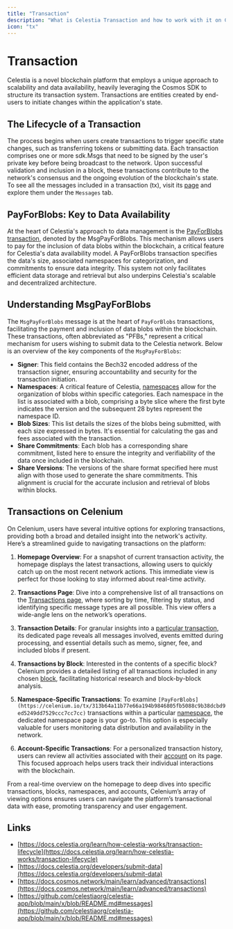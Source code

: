 ```yaml
---
title: "Transaction"
description: "What is Celestia Transaction and how to work with it on Celenium"
icon: "tx"
---
```


# Transaction

Celestia is a novel blockchain platform that employs a unique approach to scalability and data availability, heavily leveraging the Cosmos SDK to structure its transaction system. Transactions are entities created by end-users to initiate changes within the application's state.

## The Lifecycle of a Transaction

The process begins when users create transactions to trigger specific state changes, such as transferring tokens or submitting data. Each transaction comprises one or more sdk.Msgs that need to be signed by the user's private key before being broadcast to the network. Upon successful validation and inclusion in a block, these transactions contribute to the network's consensus and the ongoing evolution of the blockchain's state. To see all the messages included in a transaction (tx), visit its [page](https://celenium.io/tx/0f2871bfbde8b31a75373e667a5d8b9744cb910cc0ac213337f86c74bb93c86a) and explore them under the `Messages` tab.

## PayForBlobs: Key to Data Availability

At the heart of Celestia's approach to data management is the [PayForBlobs transaction](https://celenium.io/tx/fcfde7ebea19f60808233571886e69647e541b71449fc7a6aa5da2b04e8385d1), denoted by the MsgPayForBlobs. This mechanism allows users to pay for the inclusion of data blobs within the blockchain, a critical feature for Celestia's data availability model. A PayForBlobs transaction specifies the data's size, associated namespaces for categorization, and commitments to ensure data integrity. This system not only facilitates efficient data storage and retrieval but also underpins Celestia's scalable and decentralized architecture.

## Understanding MsgPayForBlobs

The `MsgPayForBlobs` message is at the heart of `PayForBlobs` transactions, facilitating the payment and inclusion of data blobs within the blockchain. These transactions, often abbreviated as "PFBs," represent a critical mechanism for users wishing to submit data to the Celestia network. Below is an overview of the key components of the `MsgPayForBlobs`:

- **Signer**: This field contains the Bech32 encoded address of the transaction signer, ensuring accountability and security for the transaction initiation.
- **Namespaces**: A critical feature of Celestia, [namespaces](/entities/namespace) allow for the organization of blobs within specific categories. Each namespace in the list is associated with a blob, comprising a byte slice where the first byte indicates the version and the subsequent 28 bytes represent the namespace ID.
- **Blob Sizes**: This list details the sizes of the blobs being submitted, with each size expressed in bytes. It's essential for calculating the gas and fees associated with the transaction.
- **Share Commitments**: Each blob has a corresponding share commitment, listed here to ensure the integrity and verifiability of the data once included in the blockchain.
- **Share Versions**: The versions of the share format specified here must align with those used to generate the share commitments. This alignment is crucial for the accurate inclusion and retrieval of blobs within blocks.

## Transactions on Celenium

On Celenium, users have several intuitive options for exploring transactions, providing both a broad and detailed insight into the network's activity. Here’s a streamlined guide to navigating transactions on the platform:

1. **Homepage Overview**: For a snapshot of current transaction activity, the homepage displays the latest transactions, allowing users to quickly catch up on the most recent network actions. This immediate view is perfect for those looking to stay informed about real-time activity.

2. **Transactions Page**: Dive into a comprehensive list of all transactions on the [Transactions page](https://celenium.io/txs), where sorting by time, filtering by status, and identifying specific message types are all possible. This view offers a wide-angle lens on the network’s operations.

3. **Transaction Details**: For granular insights into a [particular transaction](https://celenium.io/tx/87d802d2754acf73310cddf298d69c48d26d6ef9406a9c64ee661753451945f4), its dedicated page reveals all messages involved, events emitted during processing, and essential details such as memo, signer, fee, and included blobs if present.

4. **Transactions by Block**: Interested in the contents of a specific block? Celenium provides a detailed listing of all transactions included in any chosen [block](https://celenium.io/block/989327), facilitating historical research and block-by-block analysis.

5. **Namespace-Specific Transactions**: To examine `[PayForBlobs](https://celenium.io/tx/313b64a11b77e66a194b9846805fb5088c9b38dcbd9ed5249dd7529ccc7cc7cc)` transactions within a particular [namespace](https://celenium.io/namespace/00000000000000000000000000000000000000000808080808080808), the dedicated namespace page is your go-to. This option is especially valuable for users monitoring data distribution and availability in the network.

6. **Account-Specific Transactions**: For a personalized transaction history, users can review all activities associated with their [account](https://celenium.io/address/celestia15asl0yesenfne79r38a0df4vs2fjvs94c7teyw) on its page. This focused approach helps users track their individual interactions with the blockchain.

From a real-time overview on the homepage to deep dives into specific transactions, blocks, namespaces, and accounts, Celenium’s array of viewing options ensures users can navigate the platform’s transactional data with ease, promoting transparency and user engagement.

## Links

- [https://docs.celestia.org/learn/how-celestia-works/transaction-lifecycle](https://docs.celestia.org/learn/how-celestia-works/transaction-lifecycle)
- [https://docs.celestia.org/developers/submit-data](https://docs.celestia.org/developers/submit-data)
- [https://docs.cosmos.network/main/learn/advanced/transactions](https://docs.cosmos.network/main/learn/advanced/transactions)
- [https://github.com/celestiaorg/celestia-app/blob/main/x/blob/README.md#messages](https://github.com/celestiaorg/celestia-app/blob/main/x/blob/README.md#messages)
